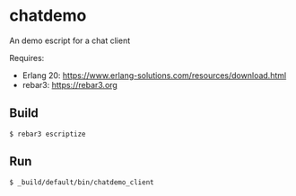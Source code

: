 chatdemo
=====

An demo escript for a chat client

Requires:
- Erlang 20: https://www.erlang-solutions.com/resources/download.html
- rebar3: https://rebar3.org


Build
-----

    $ rebar3 escriptize

Run
---

    $ _build/default/bin/chatdemo_client
